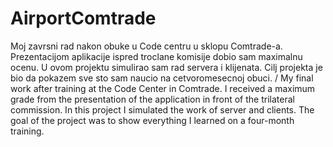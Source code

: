 # AirportComtrade
Moj zavrsni rad nakon obuke u Code centru u sklopu Comtrade-a.
Prezentacijom aplikacije ispred troclane komisije dobio sam maximalnu ocenu.
U ovom projektu simulirao sam rad servera i klijenata. Cilj projekta je bio da pokazem sve sto sam naucio na cetvoromesecnoj obuci.
/
My final work after training at the Code Center in Comtrade. I received a maximum grade from the presentation of the application in front of the trilateral commission. In this project I simulated the work of server and clients. The goal of the project was to show everything I learned on a four-month training.
